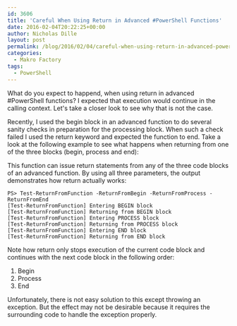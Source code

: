 ```yaml
---
id: 3606
title: 'Careful When Using Return in Advanced #PowerShell Functions'
date: 2016-02-04T20:22:25+00:00
author: Nicholas Dille
layout: post
permalink: /blog/2016/02/04/careful-when-using-return-in-advanced-powershell-functions/
categories:
  - Makro Factory
tags:
  - PowerShell
---
```

What do you expect to happend, when using return in advanced #PowerShell functions? I expected that execution would continue in the calling context. Let's take a closer look to see why that is not the case.

<!--more-->

Recently, I used the begin block in an advanced function to do several sanity checks in preparation for the processing block. When such a check failed I used the return keyword and expected the function to end. Take a look at the following example to see what happens when returning from one of the three blocks (begin, process and end):

<script src="https://gist.github.com/nicholasdille/af34b169efcd090d929c.js"></script>

This function can issue return statements from any of the three code blocks of an advanced function. By using all three parameters, the output demonstrates how return actually works:

```
PS> Test-ReturnFromFunction -ReturnFromBegin -ReturnFromProcess -ReturnFromEnd
[Test-ReturnFromFunction] Entering BEGIN block
[Test-ReturnFromFunction] Returning from BEGIN block
[Test-ReturnFromFunction] Entering PROCESS block
[Test-ReturnFromFunction] Returning from PROCESS block
[Test-ReturnFromFunction] Entering END block
[Test-ReturnFromFunction] Returning from END block
```

Note how return only stops execution of the current code block and continues with the next code block in the following order:

1. Begin
1. Process
1. End

Unfortunately, there is not easy solution to this except throwing an exception. But the effect may not be desirable because it requires the surrounding code to handle the exception properly.

